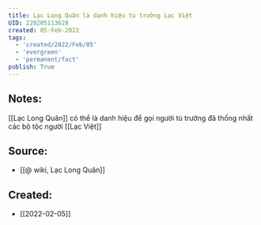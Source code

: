 ```yaml
---
title: Lạc Long Quân là danh hiệu tù trưởng Lạc Việt
UID: 220205113628
created: 05-Feb-2022
tags:
  - 'created/2022/Feb/05'
  - 'evergreen'
  - 'permanent/fact'
publish: True
---
```

## Notes:
[[Lạc Long Quân]] có thể là danh hiệu để gọi người tù trưởng đã thống nhất các bộ tộc người [[Lạc Việt]]

## Source:
- [[@ wiki, Lạc Long Quân]]



## Created:
- [[2022-02-05]]
